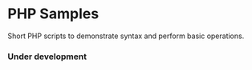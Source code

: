 # PHP Samples

Short PHP scripts to demonstrate syntax and perform basic operations.

### Under development






